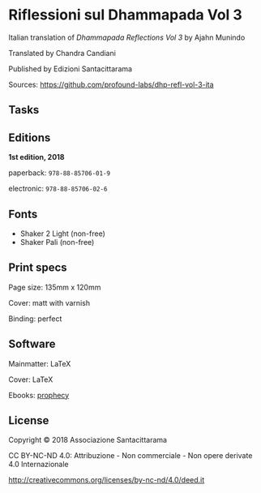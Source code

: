 # Riflessioni sul Dhammapada Vol 3

Italian translation of *Dhammapada Reflections Vol 3* by Ajahn Munindo

Translated by Chandra Candiani

Published by Edizioni Santacittarama

Sources: <https://github.com/profound-labs/dhp-refl-vol-3-ita>

## Tasks

## Editions

**1st edition, 2018**

paperback: `978-88-85706-01-9`

electronic: `978-88-85706-02-6`

## Fonts

- Shaker 2 Light (non-free)
- Shaker Pali (non-free)

## Print specs

Page size: 135mm x 120mm

Cover: matt with varnish

Binding: perfect

## Software

Mainmatter: LaTeX

Cover: LaTeX

Ebooks: [prophecy](https://github.com/profound-labs/prophecy)

## License

Copyright &copy; 2018 Associazione Santacittarama

CC BY-NC-ND 4.0: Attribuzione - Non commerciale - Non opere derivate 4.0 Internazionale

<http://creativecommons.org/licenses/by-nc-nd/4.0/deed.it>
